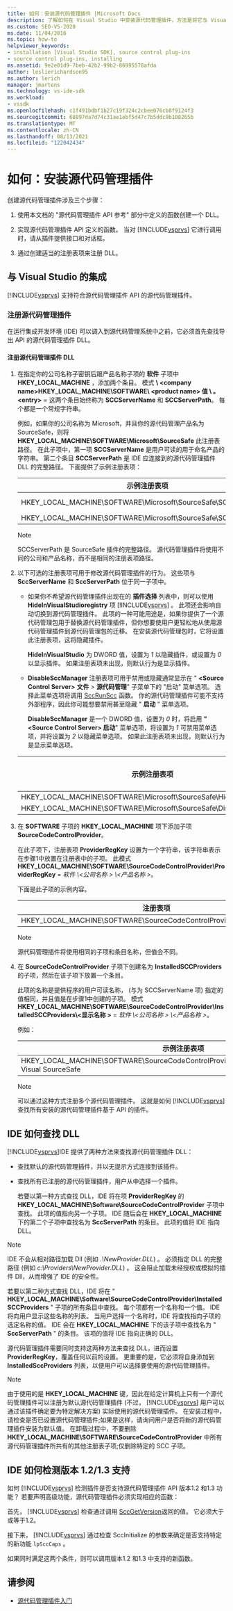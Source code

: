 ```yaml
---
title: 如何：安装源代码管理插件 |Microsoft Docs
description: 了解如何在 Visual Studio 中安装源代码管理插件，方法是将它与 Visual Studio 源代码管理插件 API 集成，并注册其 DLL。
ms.custom: SEO-VS-2020
ms.date: 11/04/2016
ms.topic: how-to
helpviewer_keywords:
- installation [Visual Studio SDK], source control plug-ins
- source control plug-ins, installing
ms.assetid: 9e2e01d9-7beb-42b2-99b2-86995578afda
author: leslierichardson95
ms.author: lerich
manager: jmartens
ms.technology: vs-ide-sdk
ms.workload:
- vssdk
ms.openlocfilehash: c1f491bdbf1b27c19f324c2cbee076cb8f9124f3
ms.sourcegitcommit: 68897da7d74c31ae1ebf5d47c7b5ddc9b108265b
ms.translationtype: MT
ms.contentlocale: zh-CN
ms.lasthandoff: 08/13/2021
ms.locfileid: "122042434"
---
```

# <a name="how-to-install-a-source-control-plug-in"></a>如何：安装源代码管理插件
创建源代码管理插件涉及三个步骤：

1. 使用本文档的 "源代码管理插件 API 参考" 部分中定义的函数创建一个 DLL。

2. 实现源代码管理插件 API 定义的函数。 当对 [!INCLUDE[vsprvs](../../code-quality/includes/vsprvs_md.md)] 它进行调用时，请从插件提供接口和对话框。

3. 通过创建适当的注册表项来注册 DLL。

## <a name="integration-with-visual-studio"></a>与 Visual Studio 的集成
 [!INCLUDE[vsprvs](../../code-quality/includes/vsprvs_md.md)] 支持符合源代码管理插件 API 的源代码管理插件。

### <a name="register-the-source-control-plug-in"></a>注册源代码管理插件
 在运行集成开发环境 (IDE) 可以调入到源代码管理系统中之前，它必须首先查找导出 API 的源代码管理插件 DLL。

#### <a name="to-register-the-source-control-plug-in-dll"></a>注册源代码管理插件 DLL

1. 在指定你的公司名称子密钥后跟产品名称子项的 **软件** 子项中 **HKEY_LOCAL_MACHINE** ，添加两个条目。 模式 **\\ \<company name>HKEY_LOCAL_MACHINE\SOFTWARE\\ \<product name> 值 \\ 。 \<entry>**  =   这两个条目始终称为 **SCCServerName** 和 **SCCServerPath**。 每个都是一个常规字符串。

    例如，如果你的公司名称为 Microsoft，并且你的源代码管理产品名为 SourceSafe，则将 **HKEY_LOCAL_MACHINE\SOFTWARE\Microsoft\SourceSafe** 此注册表路径。 在此子项中，第一项 **SCCServerName** 是用户可读的用于命名产品的字符串。 第二个条目 **SCCServerPath** 是 IDE 应连接到的源代码管理插件 DLL 的完整路径。 下面提供了示例注册表项：

   |示例注册表项|示例值|
   |---------------------------|------------------|
   |HKEY_LOCAL_MACHINE\SOFTWARE\Microsoft\SourceSafe\SCCServerName|Microsoft Visual SourceSafe|
   |HKEY_LOCAL_MACHINE\SOFTWARE\Microsoft\SourceSafe\SCCServerPath|*c:\vss\win32\ssscc.dll*|

   > [!NOTE]
   > SCCServerPath 是 SourceSafe 插件的完整路径。 源代码管理插件将使用不同的公司和产品名称，而不是相同的注册表项路径。

2. 以下可选的注册表项可用于修改源代码管理插件的行为。 这些项与 **SccServerName** 和 **SccServerPath** 位于同一子项中。

   - 如果你不希望源代码管理插件出现在的 **插件选择** 列表中，则可以使用 **HideInVisualStudioregistry** 项 [!INCLUDE[vsprvs](../../code-quality/includes/vsprvs_md.md)] 。 此项还会影响自动切换到源代码管理插件。 此项的一种可能用途是，如果你提供了一个源代码管理包用于替换源代码管理插件，但你想要使用户更轻松地从使用源代码管理插件到源代码管理包的迁移。 在安装源代码管理包时，它将设置此注册表项，这将隐藏插件。

      **HideInVisualStudio** 为 DWORD 值，设置为 *1* 以隐藏插件，或设置为 *0* 以显示插件。 如果注册表项未出现，则默认行为是显示插件。

   - **DisableSccManager** 注册表项可用于禁用或隐藏通常显示在 " **\<Source Control Server>** **文件**  >  **源代码管理**" 子菜单下的 "启动" 菜单选项。 选择此菜单选项将调用 [SccRunScc](../../extensibility/sccrunscc-function.md) 函数。 你的源代码管理插件可能不支持外部程序，因此你可能想要禁用甚至隐藏 " **启动** " 菜单选项。

      **DisableSccManager** 是一个 DWORD 值，设置为 *0* 时，将启用 **" \<Source Control Server> 启动**" 菜单选项，将设置为 *1* 可禁用菜单选项，并将设置为 *2* 以隐藏菜单选项。 如果此注册表项未出现，则默认行为是显示菜单选项。

   | 示例注册表项 | 示例值 |
   | - |--------------|
   | HKEY_LOCAL_MACHINE\SOFTWARE\Microsoft\SourceSafe\HideInVisualStudio | 1 |
   | HKEY_LOCAL_MACHINE\SOFTWARE\Microsoft\SourceSafe\DisableSccManager | 1 |

3. 在 **SOFTWARE** 子项的 **HKEY_LOCAL_MACHINE** 项下添加子项 **SourceCodeControlProvider**。

    在此子项下，注册表项 **ProviderRegKey** 设置为一个字符串，该字符串表示在步骤1中放置在注册表中的子项。 此模式 **HKEY_LOCAL_MACHINE\SOFTWARE\SourceCodeControlProvider\ProviderRegKey**  =  *软件 \\<公司名称 \> \\<产品名称 \>*。

    下面是此子项的示例内容。

   |注册表项|示例值|
   |--------------------|------------------|
   |HKEY_LOCAL_MACHINE\SOFTWARE\SourceCodeControlProvider\ProviderRegKey|SOFTWARE\Microsoft\SourceSafe|

   > [!NOTE]
   > 源代码管理插件将使用相同的子项和条目名称，但值会不同。

4. 在 **SourceCodeControlProvider** 子项下创建名为 **InstalledSCCProviders** 的子项，然后在该子项下放置一个条目。

    此项的名称是提供程序的用户可读名称， (与为 SCCServerName 项) 指定的值相同，并且值是在步骤1中创建的子项。 模式 **HKEY_LOCAL_MACHINE\SOFTWARE\SourceCodeControlProvider\InstalledSCCProviders\\<显示名称 \>**  =  *软件 \\<公司名称 \> \\<产品名称 \>*。

    例如：

   |示例注册表项|示例值|
   |---------------------------|------------------|
   |HKEY_LOCAL_MACHINE\SOFTWARE\SourceCodeControlProvider\InstalledSCCProviders\Microsoft Visual SourceSafe|SOFTWARE\Microsoft\SourceSafe|

   > [!NOTE]
   > 可以通过这种方式注册多个源代码管理插件。 这就是如何 [!INCLUDE[vsprvs](../../code-quality/includes/vsprvs_md.md)] 查找所有安装的源代码管理插件基于 API 的插件。

## <a name="how-an-ide-locates-the-dll"></a>IDE 如何查找 DLL
 [!INCLUDE[vsprvs](../../code-quality/includes/vsprvs_md.md)]IDE 提供了两种方法来查找源代码管理插件 DLL：

- 查找默认的源代码管理插件，并以无提示方式连接到该插件。

- 查找所有已注册的源代码管理插件，用户从中选择一个插件。

  若要以第一种方式查找 DLL，IDE 将在项 **ProviderRegKey** 的 **HKEY_LOCAL_MACHINE\Software\SourceCodeControlProvider** 子项中查找。 此项的值指向另一个子项。 IDE 随后会在 **HKEY_LOCAL_MACHINE** 下的第二个子项中查找名为 **SccServerPath** 的条目。 此项的值将 IDE 指向 DLL。

> [!NOTE]
> IDE 不会从相对路径加载 Dll (例如 *.\NewProvider.DLL*) 。 必须指定 DLL 的完整路径 (例如 *c:\Providers\NewProvider.DLL*) 。 这会阻止加载未经授权或模拟的插件 Dll，从而增强了 IDE 的安全性。

 若要以第二种方式查找 DLL，IDE 将在 " **HKEY_LOCAL_MACHINE\Software\SourceCodeControlProvider\InstalledSCCProviders** " 子项的所有条目中查找。 每个项都有一个名称和一个值。 IDE 将向用户显示这些名称的列表。 当用户选择一个名称时，IDE 将查找指向子项的选定名称的值。 IDE 会在 **HKEY_LOCAL_MACHINE** 下的该子项中查找名为 " **SccServerPath** " 的条目。 该项的值将 IDE 指向正确的 DLL。

 源代码管理插件需要同时支持这两种方法来查找 DLL，进而设置 **ProviderRegKey**，覆盖任何以前的设置。 更重要的是，它必须将自身添加到 **InstalledSccProviders** 列表，以便用户可以选择要使用的源代码管理插件。

> [!NOTE]
> 由于使用的是 **HKEY_LOCAL_MACHINE** 键，因此在给定计算机上只有一个源代码管理插件可以注册为默认源代码管理插件 (不过， [!INCLUDE[vsprvs](../../code-quality/includes/vsprvs_md.md)] 用户可以通过该插件确定要为特定解决方案) 实际使用的源代码管理插件。 在安装过程中，请检查是否已设置源代码管理插件;如果是这样，请询问用户是否将新的源代码管理插件安装为默认值。 在卸载过程中，不要删除 **HKEY_LOCAL_MACHINE\SOFTWARE\SourceCodeControlProvider** 中所有源代码管理插件所共有的其他注册表子项;仅删除特定的 SCC 子项。

## <a name="how-the-ide-detects-version-1213-support"></a>IDE 如何检测版本 1.2/1.3 支持
 如何 [!INCLUDE[vsprvs](../../code-quality/includes/vsprvs_md.md)] 检测插件是否支持源代码管理插件 API 版本1.2 和1.3 功能？ 若要声明高级功能，源代码管理插件必须实现相应的函数：

 首先， [!INCLUDE[vsprvs](../../code-quality/includes/vsprvs_md.md)] 检查通过调用 [SccGetVersion](../../extensibility/sccgetversion-function.md)返回的值。 它必须大于或等于1.2。

 接下来， [!INCLUDE[vsprvs](../../code-quality/includes/vsprvs_md.md)] 通过检查 SccInitialize 的参数来确定是否支持特定的新功能 `lpSccCaps` 。 [](../../extensibility/sccinitialize-function.md)

 如果同时满足这两个条件，则可以调用版本1.2 和1.3 中支持的新函数。

## <a name="see-also"></a>请参阅
- [源代码管理插件入门](../../extensibility/internals/getting-started-with-source-control-plug-ins.md)
